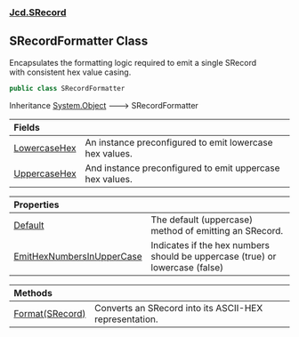 ### [Jcd.SRecord](Jcd.SRecord.md 'Jcd.SRecord')

## SRecordFormatter Class

Encapsulates the formatting logic required to emit a single SRecord  
with consistent hex value casing.

```csharp
public class SRecordFormatter
```

Inheritance [System.Object](https://docs.microsoft.com/en-us/dotnet/api/System.Object 'System.Object') &#129106; SRecordFormatter

| Fields | |
| :--- | :--- |
| [LowercaseHex](Jcd.SRecord.SRecordFormatter.LowercaseHex.md 'Jcd.SRecord.SRecordFormatter.LowercaseHex') | An instance preconfigured to emit lowercase hex values. |
| [UppercaseHex](Jcd.SRecord.SRecordFormatter.UppercaseHex.md 'Jcd.SRecord.SRecordFormatter.UppercaseHex') | And instance preconfigured to emit uppercase hex values. |

| Properties | |
| :--- | :--- |
| [Default](Jcd.SRecord.SRecordFormatter.Default.md 'Jcd.SRecord.SRecordFormatter.Default') | The default (uppercase) method of emitting an SRecord. |
| [EmitHexNumbersInUpperCase](Jcd.SRecord.SRecordFormatter.EmitHexNumbersInUpperCase.md 'Jcd.SRecord.SRecordFormatter.EmitHexNumbersInUpperCase') | Indicates if the hex numbers should be uppercase (true) or lowercase (false) |

| Methods | |
| :--- | :--- |
| [Format(SRecord)](Jcd.SRecord.SRecordFormatter.Format(Jcd.SRecord.SRecord).md 'Jcd.SRecord.SRecordFormatter.Format(Jcd.SRecord.SRecord)') | Converts an SRecord into its ASCII-HEX representation. |
